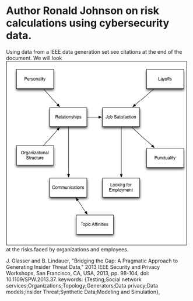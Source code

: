 # Author Ronald Johnson on risk calculations using cybersecurity data. 
Using data from a IEEE data generation set see citations at the end of the document. 
We will look![img.png](img.png) at the risks faced by organizations and employees. 













J. Glasser and B. Lindauer, "Bridging the Gap: A Pragmatic Approach to Generating Insider Threat Data," 2013 IEEE Security and Privacy Workshops, San Francisco, CA, USA, 2013, pp. 98-104, doi: 10.1109/SPW.2013.37. keywords: {Testing;Social network services;Organizations;Topology;Generators;Data privacy;Data models;Insider Threat;Synthetic Data;Modeling and Simulation},

